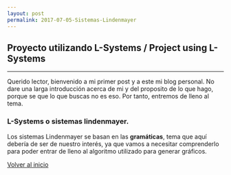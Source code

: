 ```yaml
---
layout: post
permalink: 2017-07-05-Sistemas-Lindenmayer
---
```


## Proyecto utilizando L-Systems / Project using L-Systems
* * *
Querido lector, bienvenido a mi primer post y a este mi blog personal. 
No dare una larga introducción acerca de mi y del proposito de lo que 
hago, porque se que lo que buscas no es eso. Por tanto, entremos de lleno 
al tema. 

### L-Systems o sistemas lindenmayer.

Los sistemas Lindenmayer se basan en las **gramáticas**, tema que aquí
debería de ser de nuestro interés, ya que vamos a necesitar comprenderlo
para poder entrar de lleno al algoritmo utilizado para generar gráficos.


[Volver al inicio](/)
